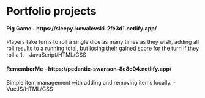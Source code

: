 <h1>Portfolio projects</h1>

<h4>Pig Game - https://sleepy-kowalevski-2fe3d1.netlify.app/</h4>
Players take turns to roll a single dice as many times as they wish, adding all roll results to a running total, but losing their gained score for the turn if they roll a 1. - JavaScript/HTML/CSS

<h4>RememberMe - https://pedantic-swanson-8e8c04.netlify.app/</h4>
Simple item management with adding and removing items locally. - VueJS/HTML/CSS
